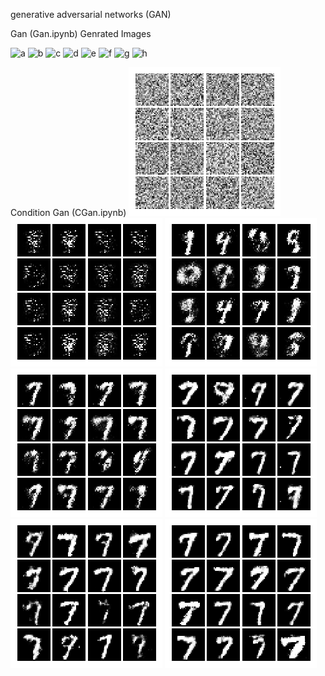 generative adversarial networks (GAN)

Gan (Gan.ipynb) Genrated Images

![a](https://github.com/sunilpankaj/generative-adversarial-networks-GAN-/blob/master/000.png)
![b](https://github.com/sunilpankaj/generative-adversarial-networks-GAN-/blob/master/001.png)
![c](https://github.com/sunilpankaj/generative-adversarial-networks-GAN-/blob/master/002.png)
![d](https://github.com/sunilpankaj/generative-adversarial-networks-GAN-/blob/master/003.png)
![e](https://github.com/sunilpankaj/generative-adversarial-networks-GAN-/blob/master/004.png)
![f](https://github.com/sunilpankaj/generative-adversarial-networks-GAN-/blob/master/006.png)
![g](https://github.com/sunilpankaj/generative-adversarial-networks-GAN-/blob/master/193.png)
![h](https://github.com/sunilpankaj/generative-adversarial-networks-GAN-/blob/master/295.png)

Condition Gan (CGan.ipynb)
![i](https://github.com/sunilpankaj/GenerativeAdversarialNetworks/blob/master/c00.png)
![j](https://github.com/sunilpankaj/GenerativeAdversarialNetworks/blob/master/c02.png)
![k](https://github.com/sunilpankaj/GenerativeAdversarialNetworks/blob/master/c05.png)
![l](https://github.com/sunilpankaj/GenerativeAdversarialNetworks/blob/master/c08.png)
![m](https://github.com/sunilpankaj/GenerativeAdversarialNetworks/blob/master/c25.png)
![n](https://github.com/sunilpankaj/GenerativeAdversarialNetworks/blob/master/c45.png)
![o](https://github.com/sunilpankaj/GenerativeAdversarialNetworks/blob/master/c139.png)

